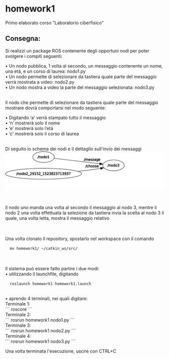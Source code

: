 # homework1
Primo elaborato corso "Laboratorio ciberfisico"

## Consegna:
Si realizzi un package ROS contenente degli opportuni nodi per poter svolgere i compiti seguenti:

• Un nodo pubblica, 1 volta al secondo, un messaggio contenente un nome, una età, e un corso di laurea: nodo1.py <br>
• Un nodo permette di selezionare da tastiera quale parte del messaggio verrà mostrata a video: nodo2.py <br>
• Un nodo mostra a video la parte del messaggio selezionata: nodo3.py<br><br>


Il nodo che permette di selezionare da tastiera quale parte del messaggio mostrare dovrà comportarsi nel modo seguente:

• Digitando ‘a’ verrà stampato tutto il messaggio <br>
• ‘n’ mostrerà solo il nome <br>
• ‘e’ mostrerà solo l’età <br>
• ‘c’ mostrerà solo il corso di laurea <br><br>

Di seguito lo schema dei nodi e il dettaglio sull'invio dei messaggi <br>
![Rosgraph](include/rosgraph.svg)

<br><br>
Il nodo uno manda una volta al secondo il messaggio al nodo 3, mentre il nodo 2 una volta effettuata la selezione da tastiera  invia la scelta al nodo 3 il quale, una volta letta, mostra il messaggio relativo

<br><br>
Una volta clonato il repository, spostarlo nel workspace con il comando <br>
```
  mv homework1/ ~/catkin_ws/src/
```
<br><br>
Il sistema può essere fatto partire i due modi: <br>
• utilizzando il launchfile, digitando
```
  roslaunch homework1 homework1.launch
```
<br>
• aprendo 4 terminali, nei quali digitare: <br>
Terminale 1: <br>
```
  roscore
```
<br>
Terminale 2: <br>
```
  rosrun homework1 nodo1.py
```
<br>
Terminale 3: <br>
```
  rosrun homework1 nodo2.py
```
<br>
Terminale 4: <br>
```
  rosrun homework1 nodo3.py
```
<br>

Una volta terminata l'esecuzione, uscire con CTRL+C




